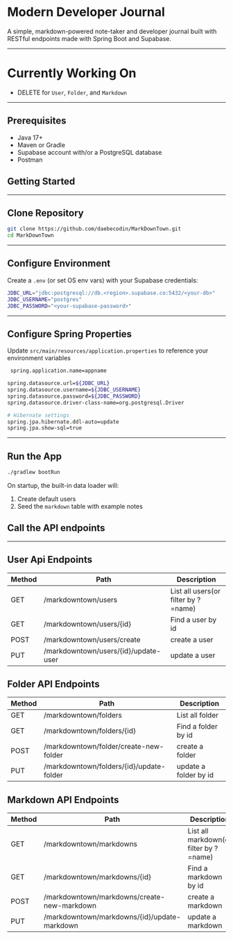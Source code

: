 
# Modern Developer Journal

A simple, markdown-powered note-taker and developer journal built with RESTful endpoints made with Spring Boot and Supabase.

---
# Currently Working On
- DELETE  for `User`, `Folder`, and `Markdown`
---

## Prerequisites

- Java 17+
- Maven or Gradle
- Supabase account with/or a PostgreSQL database
- Postman


## Getting Started

---
## Clone Repository

```bash
git clone https://github.com/daebecodin/MarkDownTown.git
cd MarkDownTown
```

---
## Configure Environment
Create a `.env` (or set OS env vars) with your Supabase credentials:
```bash
JDBC_URL="jdbc:postgresql://db.<region>.supabase.co:5432/<your-db>"
JDBC_USERNAME="postgres"
JDBC_PASSWORD="<your-supabase-password>"
```

---

## Configure Spring Properties
Update `src/main/resources/application.properties` to reference your environment variables
```bash
 spring.application.name=appname

spring.datasource.url=${JDBC_URL}
spring.datasource.username=${JDBC_USERNAME}
spring.datasource.password=${JDBC_PASSWORD}
spring.datasource.driver-class-name=org.postgresql.Driver

# Hibernate settings
spring.jpa.hibernate.ddl-auto=update
spring.jpa.show-sql=true
```

---

## Run the App
``` bash
./gradlew bootRun
```
On startup, the built-in data loader will:
1. Create default users
2. Seed the `markdown` table with example notes


## Call the API endpoints
---
## User Api Endpoints

| Method | Path                                 | Description                         |
|--------|--------------------------------------|-------------------------------------|
| GET    | /markdowntown/users                  | List all users(or filter by ?=name) |
| GET    | /markdowntown/users/{id}             | Find a user by id                   |
| POST   | /markdowntown/users/create           | create a user                       |
| PUT    | /markdowntown/users/{id}/update-user | update a user                       |


## Folder API Endpoints

| Method | Path                                     | Description           |
|--------|------------------------------------------|-----------------------|
| GET    | /markdowntown/folders                    | List all folder       |
| GET    | /markdowntown/folders/{id}               | Find a folder by id   |
| POST   | /markdowntown/folder/create-new-folder   | create a folder       |
| PUT    | /markdowntown/folders/{id}/update-folder | update a folder by id |


## Markdown API Endpoints

| Method | Path                                         | Description                            |
|--------|----------------------------------------------|----------------------------------------|
| GET    | /markdowntown/markdowns                      | List all markdown(or filter by ?=name) |
| GET    | /markdowntown/markdowns/{id}                 | Find a markdown by id                  |
| POST   | /markdowntown/markdowns/create-new-markdown  | create a markdown                      |
| PUT    | /markdowntown/markdowns/{id}/update-markdown | update a markdown                      |
